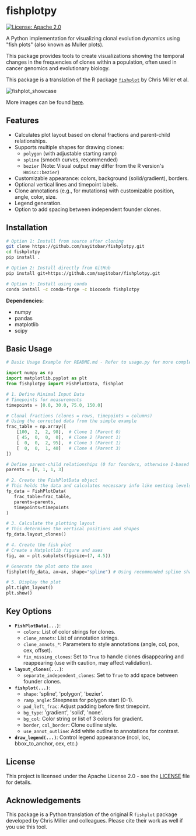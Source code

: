 # fishplotpy

[![License: Apache 2.0](https://img.shields.io/badge/License-Apache_2.0-blue.svg)](https://opensource.org/licenses/Apache-2.0)
<!-- Add other badges if you set up CI/CD, PyPI release, etc. -->

A Python implementation for visualizing clonal evolution dynamics using "fish plots" (also known as Muller plots).

This package provides tools to create visualizations showing the temporal changes in the frequencies of clones within a population, often used in cancer genomics and evolutionary biology.

This package is a translation of the R package [`fishplot`](https://github.com/chrisamiller/fishplot) by Chris Miller et al.

![fishplot_showcase](https://github.com/user-attachments/assets/8e38d020-0658-4328-a21e-a9c44730967e)

More images can be found [here](https://github.com/Sayitobar/fishplotpy/tree/main/tests/baseline_images/test_plot).

## Features

*   Calculates plot layout based on clonal fractions and parent-child relationships.
*   Supports multiple shapes for drawing clones:
    *   `polygon` (with adjustable starting ramp)
    *   `spline` (smooth curves, recommended)
    *   `bezier` (Note: Visual output may differ from the R version's `Hmisc::bezier`)
*   Customizable appearance: colors, background (solid/gradient), borders.
*   Optional vertical lines and timepoint labels.
*   Clone annotations (e.g., for mutations) with customizable position, angle, color, size.
*   Legend generation.
*   Option to add spacing between independent founder clones.

## Installation

```bash
# Option 1: Install from source after cloning
git clone https://github.com/sayitobar/fishplotpy.git
cd fishplotpy
pip install .

# Option 2: Install directly from GitHub
pip install git+https://github.com/sayitobar/fishplotpy.git

# Option 3: Install using conda
conda install -c conda-forge -c bioconda fishplotpy
```

**Dependencies:**
*   numpy
*   pandas
*   matplotlib
*   scipy

## Basic Usage

```python
# Basic Usage Example for README.md - Refer to usage.py for more complex usage.

import numpy as np
import matplotlib.pyplot as plt
from fishplotpy import FishPlotData, fishplot

# 1. Define Minimal Input Data
# Timepoints for measurements
timepoints = [0.0, 30.0, 75.0, 150.0]

# Clonal fractions (clones = rows, timepoints = columns)
# Using the corrected data from the simple example
frac_table = np.array([
    [100,  2,  2, 98],  # Clone 1 (Parent 0)
    [ 45,  0,  0,  0],  # Clone 2 (Parent 1)
    [  0,  0,  2, 95],  # Clone 3 (Parent 1)
    [  0,  0,  1, 40]   # Clone 4 (Parent 3)
])

# Define parent-child relationships (0 for founders, otherwise 1-based index)
parents = [0, 1, 1, 3]

# 2. Create the FishPlotData object
# This holds the data and calculates necessary info like nesting levels
fp_data = FishPlotData(
   frac_table=frac_table,
   parents=parents,
   timepoints=timepoints
)

# 3. Calculate the plotting layout
# This determines the vertical positions and shapes
fp_data.layout_clones()

# 4. Create the fish plot
# Create a Matplotlib figure and axes
fig, ax = plt.subplots(figsize=(7, 4.5))

# Generate the plot onto the axes
fishplot(fp_data, ax=ax, shape="spline") # Using recommended spline shape

# 5. Display the plot
plt.tight_layout()
plt.show()

```

## Key Options

*   **`FishPlotData(...)`**:
    *   `colors`: List of color strings for clones.
    *   `clone_annots`: List of annotation strings.
    *   `clone_annots_*`: Parameters to style annotations (angle, col, pos, cex, offset).
    *   `fix_missing_clones`: Set to `True` to handle clones disappearing and reappearing (use with caution, may affect validation).
*   **`layout_clones(...)`**:
    *   `separate_independent_clones`: Set to `True` to add space between founder clones.
*   **`fishplot(...)`**:
    *   `shape`: 'spline', 'polygon', 'bezier'.
    *   `ramp_angle`: Steepness for polygon start (0-1).
    *   `pad_left_frac`: Adjust padding before first timepoint.
    *   `bg_type`: 'gradient', 'solid', 'none'.
    *   `bg_col`: Color string or list of 3 colors for gradient.
    *   `border`, `col_border`: Clone outline style.
    *   `use_annot_outline`: Add white outline to annotations for contrast.
*   **`draw_legend(...)`**: Control legend appearance (ncol, loc, bbox_to_anchor, cex, etc.)

## License

This project is licensed under the Apache License 2.0 - see the [LICENSE](LICENSE) file for details.

## Acknowledgements

This package is a Python translation of the original R `fishplot` package developed by Chris Miller and colleagues. Please cite their work as well if you use this tool.
